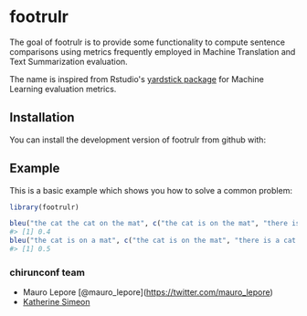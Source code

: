 
<!-- README.md is generated from README.Rmd. Please edit that file -->
footrulr
========

<!-- [![CRAN status](https://www.r-pkg.org/badges/version/footrulr)](https://cran.r-project.org/package=footrulr) -->
The goal of footrulr is to provide some functionality to compute sentence comparisons using metrics frequently employed in Machine Translation and Text Summarization evaluation.

The name is inspired from Rstudio's [yardstick package](https://tidymodels.github.io/yardstick/) for Machine Learning evaluation metrics.

Installation
------------

You can install the development version of footrulr from github with:

Example
-------

This is a basic example which shows you how to solve a common problem:

``` r
library(footrulr)

bleu("the cat the cat on the mat", c("the cat is on the mat", "there is a cat on the mat"), n = 3)
#> [1] 0.4
bleu("the cat is on a mat", c("the cat is on the mat", "there is a cat on the mat"), n = 3)
#> [1] 0.5
```

### chirunconf team

-   Mauro Lepore \[@mauro\_lepore\](<https://twitter.com/mauro_lepore>)
-   [Katherine Simeon](https://katherinesimeon.github.io/)
